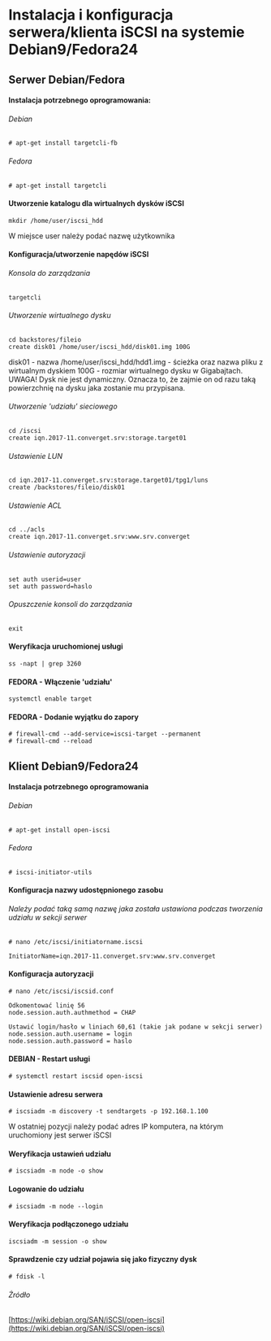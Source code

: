 # Instalacja i konfiguracja serwera/klienta iSCSI na systemie Debian9/Fedora24







## Serwer Debian/Fedora


#### Instalacja potrzebnego oprogramowania:

###### Debian
```
# apt-get install targetcli-fb
```

###### Fedora
```
# apt-get install targetcli
```

#### Utworzenie katalogu dla wirtualnych dysków iSCSI
```
mkdir /home/user/iscsi_hdd
```
W miejsce user należy podać nazwę użytkownika


#### Konfiguracja/utworzenie napędów iSCSI

###### Konsola do zarządzania
```
targetcli
```

###### Utworzenie wirtualnego dysku
```
cd backstores/fileio
create disk01 /home/user/iscsi_hdd/disk01.img 100G
```
disk01 - nazwa
/home/user/iscsi_hdd/hdd1.img - ścieżka oraz nazwa pliku z wirtualnym dyskiem
100G - rozmiar wirtualnego dysku w Gigabajtach.
UWAGA! Dysk nie jest dynamiczny. Oznacza to, że zajmie on od razu taką powierzchnię na dysku jaka zostanie mu przypisana.

###### Utworzenie 'udziału' sieciowego
```
cd /iscsi
create iqn.2017-11.converget.srv:storage.target01
```

###### Ustawienie LUN
```
cd iqn.2017-11.converget.srv:storage.target01/tpg1/luns
create /backstores/fileio/disk01
```

###### Ustawienie ACL
```
cd ../acls
create iqn.2017-11.converget.srv:www.srv.converget
```

###### Ustawienie autoryzacji
```
set auth userid=user
set auth password=haslo
```

###### Opuszczenie konsoli do zarządzania
```
exit
```

#### Weryfikacja uruchomionej usługi
```
ss -napt | grep 3260
```

#### FEDORA - Włączenie 'udziału'
```
systemctl enable target
```  

#### FEDORA - Dodanie wyjątku do zapory
```
# firewall-cmd --add-service=iscsi-target --permanent
# firewall-cmd --reload
```



## Klient Debian9/Fedora24


#### Instalacja potrzebnego oprogramowania
###### Debian
```
# apt-get install open-iscsi
```

###### Fedora
```
# iscsi-initiator-utils
```

#### Konfiguracja nazwy udostępnionego zasobu
###### Należy podać taką samą nazwę jaka została ustawiona podczas tworzenia udziału w sekcji serwer
```
# nano /etc/iscsi/initiatorname.iscsi

InitiatorName=iqn.2017-11.converget.srv:www.srv.converget
```

#### Konfiguracja autoryzacji
```
# nano /etc/iscsi/iscsid.conf

Odkomentować linię 56
node.session.auth.authmethod = CHAP

Ustawić login/hasło w liniach 60,61 (takie jak podane w sekcji serwer)
node.session.auth.username = login
node.session.auth.password = haslo
```

#### DEBIAN - Restart usługi
```
# systemctl restart iscsid open-iscsi
```

#### Ustawienie adresu serwera
```
# iscsiadm -m discovery -t sendtargets -p 192.168.1.100
```
W ostatniej pozycji należy podać adres IP komputera, na którym uruchomiony jest serwer iSCSI

#### Weryfikacja ustawień udziału
```
# iscsiadm -m node -o show
```

#### Logowanie do udziału
```
# iscsiadm -m node --login
```

#### Weryfikacja podłączonego udziału
```
iscsiadm -m session -o show
```

#### Sprawdzenie czy udział pojawia się jako fizyczny dysk
```
# fdisk -l
```


###### Żródło

[https://wiki.debian.org/SAN/iSCSI/open-iscsi](https://wiki.debian.org/SAN/iSCSI/open-iscsi)
